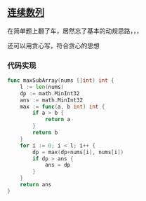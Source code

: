 ## [连续数列](https://leetcode-cn.com/problems/contiguous-sequence-lcci/)

在简单题上翻了车，居然忘了基本的动规思路，，，

还可以用贪心写，符合贪心的思想



### 代码实现

```go
func maxSubArray(nums []int) int {
	l := len(nums)
	dp := math.MinInt32
	ans := math.MinInt32
	max := func(a, b int) int {
		if a > b {
			return a
		}
		return b
	}
	for i := 0; i < l; i++ {
		dp = max(dp+nums[i], nums[i])
		if dp > ans {
			ans = dp
		}
	}
	return ans
}
```

